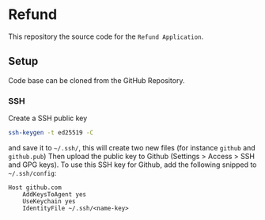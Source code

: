 # Refund

This repository the source code for the `Refund Application`.

## Setup

Code base can be cloned from the GitHub Repository.

### SSH

Create a SSH public key

```bash
ssh-keygen -t ed25519 -C
```

and save it to `~/.ssh/`, this will create two new files (for instance `github` and `github.pub`)
Then upload the public key to Github (Settings > Access > SSH and GPG keys).
To use this SSH key for Github, add the following snipped to `~/.ssh/config`:

```
Host github.com
    AddKeysToAgent yes
    UseKeychain yes
    IdentityFile ~/.ssh/<name-key>
```
